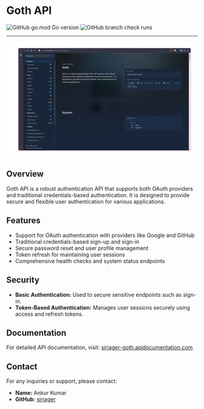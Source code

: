 # Goth API

![GitHub go.mod Go version](https://img.shields.io/github/go-mod/go-version/sirjager/goth?style=for-the-badge)
![GitHub branch check runs](https://img.shields.io/github/check-runs/sirjager/goth/master?style=for-the-badge)

---


![Interactive Documentations](assets/docs.png)

## Overview

Goth API is a robust authentication API that supports both OAuth providers and traditional credentials-based authentication.
It is designed to provide secure and flexible user authentication for various applications.

## Features

- Support for OAuth authentication with providers like Google and GitHub
- Traditional credentials-based sign-up and sign-in
- Secure password reset and user profile management
- Token refresh for maintaining user sessions
- Comprehensive health checks and system status endpoints

## Security

- **Basic Authentication:** Used to secure sensitive endpoints such as sign-in.
- **Token-Based Authentication:** Manages user sessions securely using access and refresh tokens.


## Documentation

For detailed API documentation, visit: [sirjager-goth.apidocumentation.com](https://sirjager-goth.apidocumentation.com)

## Contact

For any inquiries or support, please contact:

- **Name:** Ankur Kumar
- **GitHub:** [sirjager](https://github.com/sirjager)
